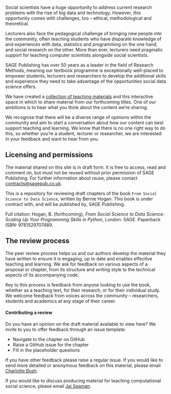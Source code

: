 Social scientists have a huge opportunity to address current research problems with the rise of big data and technology. However, this opportunity comes with challenges, too – ethical, methodological and theoretical. 

Lecturers also face the pedagogical challenge of bringing new people into the community, often teaching students who have disparate knowledge of and experiences with data, statistics and programming on the one hand, and social research on the other. More than ever, lecturers need pragmatic support for teaching computer scientists alongside social scientists. 

SAGE Publishing has over 50 years as a leader in the field of Research Methods, meaning our textbook programme is exceptionally well-placed to empower students, lecturers and researchers to develop the additional skills and experience they need to take advantage of the opportunities social data science offers. 

We have created a [collection of teaching materials](https://github.com/collections/teaching-computational-social-science) and this interactive space in which to share material from our forthcoming titles. One of our ambitions is to hear what you think about the content we’re sharing. 

We recognise that there will be a diverse range of opinions within the community and aim to start a conversation about how our content can best support teaching and learning. We know that there is no one right way to do this, so whether you’re a student, lecturer or researcher, we are interested in your feedback and want to hear from you.

## Licensing and permissions 

The material shared on this site is in draft form. It is free to access, read and comment on, but must not be reused without prior permission of SAGE Publishing. For further information about reuse, please contact [contracts@sagepub.co.uk](mailto:contracts@sagepub.co.uk).

This is a repository for reviewing draft chapters of the book `From Social Science to Data Science`, written by Bernie Hogan. This book is under contract with, and will be published by, SAGE Publishing. 

Full citation: Hogan, B. (forthcoming), *From Social Science to Data Science: Scaling Up Your Programming Skills in Python*, London: SAGE. Paperback ISBN: 9781529707489.

## The review process

The peer review process helps us and our authors develop the material they have written to ensure it is engaging, up to date and enables effective teaching and learning. We ask for feedback on various aspects of a proposal or chapter, from its structure and writing style to the technical aspects of its accompanying code. 

Key to this process is feedback from anyone looking to use the book, whether as a teaching text, for their research, or for their individual study. We welcome feedback from voices across the community – researchers, students and academics at any stage of their career. 

#### Contributing a review

Do you have an opinion on the draft material available to view here? We invite to you to offer feedback through an issue template:

- Navigate to the chapter on GitHub
- Raise a GitHub issue for the chapter
- Fill in the placeholder questions

If you have other feedback please raise a regular issue. If you would like to send more detailed or anonymous feedback on this material, please email [Charlotte Bush](Charlotte.Bush@sagepub.co.uk). 

If you would like to discuss producing material for teaching computational social science, please email [Jai Seaman](Jai.Seaman@sagepub.co.uk).



